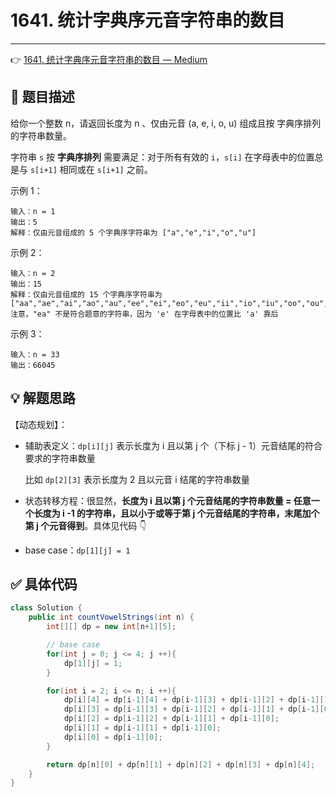 # 1641. 统计字典序元音字符串的数目

---

👉 [1641. 统计字典序元音字符串的数目 — Medium](https://leetcode-cn.com/problems/count-sorted-vowel-strings/)

## 📜 题目描述

给你一个整数 n，请返回长度为 n 、仅由元音 (a, e, i, o, u) 组成且按 字典序排列 的字符串数量。

字符串 `s` 按 **字典序排列** 需要满足：对于所有有效的 `i`，`s[i]` 在字母表中的位置总是与 `s[i+1]` 相同或在 `s[i+1]` 之前。

示例 1：

```
输入：n = 1
输出：5
解释：仅由元音组成的 5 个字典序字符串为 ["a","e","i","o","u"]
```


示例 2：

```
输入：n = 2
输出：15
解释：仅由元音组成的 15 个字典序字符串为
["aa","ae","ai","ao","au","ee","ei","eo","eu","ii","io","iu","oo","ou","uu"]
注意，"ea" 不是符合题意的字符串，因为 'e' 在字母表中的位置比 'a' 靠后
```


示例 3：

```
输入：n = 33
输出：66045
```

## 💡 解题思路 

【动态规划】：

- 辅助表定义：`dp[i][j]` 表示长度为 i 且以第 j 个（下标 j - 1）元音结尾的符合要求的字符串数量

  比如 `dp[2][3]` 表示长度为 2 且以元音 i 结尾的字符串数量

- 状态转移方程：很显然，**长度为 i 且以第 j 个元音结尾的字符串数量 = 任意一个长度为 i -1 的字符串，且以小于或等于第 j 个元音结尾的字符串，末尾加个第 j 个元音得到**。具体见代码 👇

- base case：`dp[1][j] = 1`


## ✅  具体代码 


```java
class Solution {
    public int countVowelStrings(int n) {
        int[][] dp = new int[n+1][5];

        // base case
        for(int j = 0; j <= 4; j ++){
            dp[1][j] = 1;
        }

        for(int i = 2; i <= n; i ++){
            dp[i][4] = dp[i-1][4] + dp[i-1][3] + dp[i-1][2] + dp[i-1][1] + dp[i-1][0];
            dp[i][3] = dp[i-1][3] + dp[i-1][2] + dp[i-1][1] + dp[i-1][0];
            dp[i][2] = dp[i-1][2] + dp[i-1][1] + dp[i-1][0];
            dp[i][1] = dp[i-1][1] + dp[i-1][0];
            dp[i][0] = dp[i-1][0];
        }

        return dp[n][0] + dp[n][1] + dp[n][2] + dp[n][3] + dp[n][4];
    }
}
```
